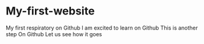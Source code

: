 # My-first-website
My first respiratory on Github
I am excited to learn on Github
This is another step On Github
Let us see how it goes
